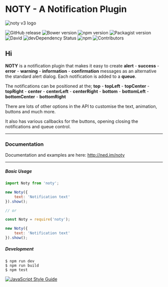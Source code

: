 # NOTY - A Notification Plugin

![noty v3 logo](http://ned.im/noty/img/projects/noty-v3-logo.png "noty v3")

![GitHub release](https://img.shields.io/github/release/needim/noty.svg)
![Bower version](https://img.shields.io/bower/v/noty.svg)
![npm version](https://img.shields.io/npm/v/noty.svg)
![Packagist version](https://img.shields.io/packagist/v/needim/noty.svg)
![David](https://img.shields.io/david/needim/noty.svg)
![devDependency Status](https://img.shields.io/david/dev/needim/noty.svg)
![npm](https://img.shields.io/npm/dm/noty.svg?label=npm%20downloads)
![Contributors](https://img.shields.io/github/contributors/needim/noty.svg)


## Hi

**NOTY** is a notification plugin that makes it easy to create **alert** - **success** - **error** - **warning** - **information** - **confirmation** messages as an alternative the standard alert dialog. Each notification is added to a **queue**.

The notifications can be positioned at the;
**top** - **topLeft** - **topCenter** - **topRight** - **center** - **centerLeft** - **centerRight** - **bottom** - **bottomLeft** - **bottomCenter** - **bottomRight**

There are lots of other options in the API to customise the text, animation, buttons and much more.

It also has various callbacks for the buttons, opening closing the notifications and queue control.

***

### Documentation

Documentation and examples are here: <http://ned.im/noty>

***

##### Basic Usage

```js
import Noty from 'noty';

new Noty({
    text: 'Notification text'
}).show();

// or

const Noty = require('noty');

new Noty({
    text: 'Notification text'
}).show();

```

##### Development

```console
$ npm run dev
$ npm run build
$ npm test
```

[![JavaScript Style Guide](https://cdn.rawgit.com/feross/standard/master/badge.svg)](https://github.com/feross/standard)
